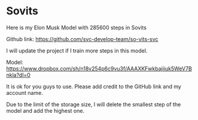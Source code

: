 # Sovits
Here is my Elon Musk Model with 285600 steps in Sovits

Github link: https://github.com/svc-develop-team/so-vits-svc

I will update the project if I train more steps in this model.

Model: https://www.dropbox.com/sh/n18v254p6c9vu3f/AAAXKFwkbajiiuk5WeV7Bnkla?dl=0

It is ok for you guys to use. Please add credit to the GitHub link and my account name.

Due to the limit of the storage size, I will delete the smallest step of the model and add the highest one.

